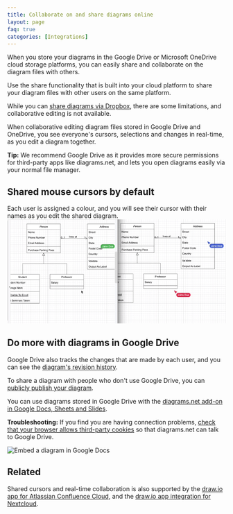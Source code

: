 ```yaml
---
title: Collaborate on and share diagrams online
layout: page
faq: true
categories: [Integrations]
---
```


When you store your diagrams in the Google Drive or Microsoft OneDrive cloud storage platforms, you can easily share and collaborate on the diagram files with others. 

Use the share functionality that is built into your cloud platform to share your diagram files with other users on the same platform.

While you can [share diagrams via Dropbox](doc/faq/share-diagram-dropbox.html), there are some limitations, and collaborative editing is not available.

When collaborative editing diagram files stored in Google Drive and OneDrive, you see everyone's cursors, selections and changes in real-time, as you edit a diagram together.

**Tip:** We recommend Google Drive as it provides more secure permissions for third-party apps like diagrams.net, and lets you open diagrams easily via your normal file manager.

## Shared mouse cursors by default

Each user is assigned a colour, and you will see their cursor with their names as you edit the shared diagram.
<br /><img src="/assets/img/blog/remote-cursors.gif" style="max-width:100%;height:auto;" alt="Share your mouse cursor with others who are editing the same diagram file stored in OneDrive or Google Drive">

## Do more with diagrams in Google Drive

Google Drive also tracks the changes that are made by each user, and you can see the [diagram's revision history](/doc/faq/google-drive-revision-history.html).

To share a diagram with people who don't use Google Drive, you can [publicly publish your diagram](/doc/faq/google-drive-publicly-publish-diagram.html).

You can use diagrams stored in Google Drive with the [diagrams.net add-on in Google Docs, Sheets and Slides](/doc/faq/google-docs-diagrams.html).

**Troubleshooting:** If you find you are having connection problems, [check that your browser allows third-party cookies](/doc/faq/google-drive-connection-problems.html) so that diagrams.net can talk to Google Drive.

<img src="/assets/img/blog/addon-google-docs-examples.png" style="max-width:100%;height:auto;" alt="Embed a diagram in Google Docs">

## Related

Shared cursors and real-time collaboration is also supported by the [draw.io app for Atlassian Confluence Cloud](https://marketplace.atlassian.com/apps/1210933/draw-io-diagrams-for-confluence), and the [draw.io app integration for Nextcloud](https://apps.nextcloud.com/apps/drawio).